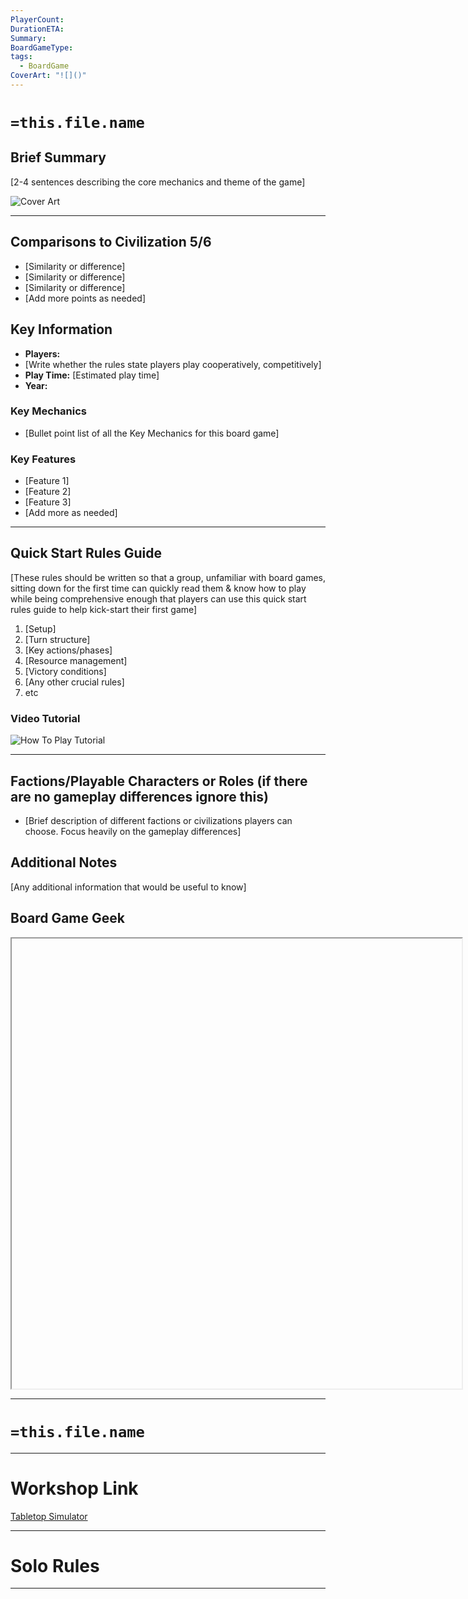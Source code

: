 ```yaml
---
PlayerCount: 
DurationETA: 
Summary: 
BoardGameType: 
tags:
  - BoardGame
CoverArt: "![]()"
---
```


# `=this.file.name`

## Brief Summary
[2-4 sentences describing the core mechanics and theme of the game]

![Cover Art](https://cf.geekdo-images.com/kRvUgYiaOq07kC67ZK5UoQ__imagepage/img/ifaw5M-Z2eEFir0ImkbNzxMbaOk=/fit-in/900x600/filters:no_upscale():strip_icc()/pic4900321.jpg)

---
## Comparisons to Civilization 5/6
- [Similarity or difference]
- [Similarity or difference]
- [Similarity or difference]
- [Add more points as needed]

## Key Information
- **Players:** 
- [Write whether the rules state players play cooperatively, competitively]
- **Play Time:** [Estimated play time]
- **Year:** 

### Key Mechanics
- [Bullet point list of all the Key Mechanics for this board game]

### Key Features
- [Feature 1]
- [Feature 2]
- [Feature 3]
- [Add more as needed]

---
## Quick Start Rules Guide
[These rules should be written so that a group, unfamiliar with board games, sitting down for the first time can quickly read them & know how to play while being comprehensive enough that players can use this quick start rules guide to help kick-start their first game]
1. [Setup]
2. [Turn structure]
3. [Key actions/phases]
4. [Resource management]
5. [Victory conditions]
6. [Any other crucial rules]
7. etc

### Video Tutorial
![How To Play Tutorial]()

---
## Factions/Playable Characters or Roles (if there are no gameplay differences ignore this)
- [Brief description of different factions or civilizations players can choose. Focus heavily on the gameplay differences]

## Additional Notes
[Any additional information that would be useful to know]

## Board Game Geek
<iframe src=""width=720 height=720></iframe>

---
# `=this.file.name`


---
# Workshop Link

[Tabletop Simulator](https://steamcommunity.com/sharedfiles/filedetails/?id=2824240402)

---

# Solo Rules


---
